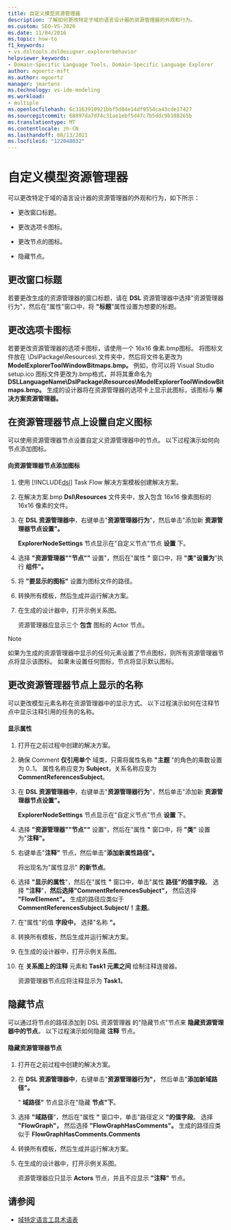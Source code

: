 ```yaml
---
title: 自定义模型资源管理器
description: 了解如何更改特定于域的语言设计器的资源管理器的外观和行为。
ms.custom: SEO-VS-2020
ms.date: 11/04/2016
ms.topic: how-to
f1_keywords:
- vs.dsltools.dsldesigner.explorerbehavior
helpviewer_keywords:
- Domain-Specific Language Tools, Domain-Specific Language Explorer
author: mgoertz-msft
ms.author: mgoertz
manager: jmartens
ms.technology: vs-ide-modeling
ms.workload:
- multiple
ms.openlocfilehash: 6c3163910921bbf5d84e14df9554ca43cde17427
ms.sourcegitcommit: 68897da7d74c31ae1ebf5d47c7b5ddc9b108265b
ms.translationtype: MT
ms.contentlocale: zh-CN
ms.lasthandoff: 08/13/2021
ms.locfileid: "122048032"
---
```

# <a name="customizing-the-model-explorer"></a>自定义模型资源管理器
可以更改特定于域的语言设计器的资源管理器的外观和行为，如下所示：

- 更改窗口标题。

- 更改选项卡图标。

- 更改节点的图标。

- 隐藏节点。

## <a name="changing-the-window-title"></a>更改窗口标题
 若要更改生成的资源管理器的窗口标题，请在 **DSL** 资源管理器中选择"资源管理器行为"，然后在"属性"窗口中，将 **"标题**"属性设置为想要的标题。

## <a name="changing-the-tab-icon"></a>更改选项卡图标
 若要更改资源管理器的选项卡图标，请使用一个 16x16 像素.bmp图标。 将图标文件放在 \DslPackage\Resources\ 文件夹中，然后将文件名更改为 **ModelExplorerToolWindowBitmaps.bmp。** 例如，你可以将 Visual Studio setup.ico 图标文件更改为.bmp格式，并将其重命名为 **DSLLanguageName\DslPackage\Resources\ModelExplorerToolWindowBitmaps.bmp。** 生成的设计器将在资源管理器的选项卡上显示此图标，该图标与 **解决方案资源管理器。**

## <a name="setting-custom-icons-on-explorer-nodes"></a>在资源管理器节点上设置自定义图标
 可以使用资源管理器节点设置自定义资源管理器中的节点。 以下过程演示如何向节点添加图标。

#### <a name="to-add-an-icon-to-an-explorer-node"></a>向资源管理器节点添加图标

1. 使用 [!INCLUDE[dsl](../modeling/includes/dsl_md.md)] Task Flow 解决方案模板创建解决方案。

2. 在解决方案.bmp **Dsl\Resources** 文件夹中，放入包含 16x16 像素图标的 16x16 像素的文件。

3. 在 **DSL 资源管理器中**，右键单击"**资源管理器行为**"，然后单击"添加新 **资源管理器节点设置"。**

    **ExplorerNodeSettings** 节点显示在"自定义节点"节点 **设置** 下。

4. 选择 **"资源管理器""节点""** 设置"，然后在"属性 **"** 窗口中，将 **"类"设置为**"执行 **组件"。**

5. 将 **"要显示的图标"** 设置为图标文件的路径。

6. 转换所有模板，然后生成并运行解决方案。

7. 在生成的设计器中，打开示例关系图。

    资源管理器应显示三个 **包含** 图标的 Actor 节点。

> [!NOTE]
> 如果为生成的资源管理器中显示的任何元素设置了节点图标，则所有资源管理器节点将显示该图标。 如果未设置任何图标，节点将显示默认图标。

## <a name="changing-the-name-displayed-on-an-explorer-node"></a>更改资源管理器节点上显示的名称
 可以更改模型元素名称在资源管理器中的显示方式。 以下过程演示如何在注释节点中显示注释引用的任务的名称。 

#### <a name="to-display-a-property"></a>显示属性

1. 打开在之前过程中创建的解决方案。

2. 确保 Comment **仅引用单个** 域类，只需将属性名称 **"主题** "的角色的乘数设置为 0..1。 属性名称应变为 **Subject**，关系名称应变为 **CommentReferencesSubject**。

3. 在 **DSL 资源管理器中**，右键单击"**资源管理器行为**"，然后单击"添加新 **资源管理器节点设置"。**

     **ExplorerNodeSettings** 节点显示在"自定义节点"节点 **设置** 下。

4. 选择 **"资源管理器""节点""** 设置"，然后在"属性 **"** 窗口中，将 **"类"** 设置为"**注释"。**

5. 右键单击"**注释"** 节点，然后单击"**添加新属性路径"。**

     将出现名为"属性显示" **的新节点**。

6. 选择 **"显示的属性**"，然后在"属性 **"** 窗口中，单击"属性 **路径"的值字段**。 选择 **"注释**"，**然后选择"CommentReferencesSubject"，** 然后选择 **"FlowElement"。** 生成的路径应类似于 **CommentReferencesSubject.Subject/！主题**。

7. 在"属性"的值 **字段中，** 选择"名称 **"。**

8. 转换所有模板，然后生成并运行解决方案。

9. 在生成的设计器中，打开示例关系图。

10. 在 **关系图上的注释** 元素和 **Task1 元素之间** 绘制注释连接器。

     资源管理器节点应将注释显示为 **Task1**。

## <a name="hiding-nodes"></a>隐藏节点
 可以通过将节点的路径添加到 DSL 资源管理器 的"隐藏节点"节点来 **隐藏资源管理器中的节点**。 以下过程演示如何隐藏 **注释** 节点。

#### <a name="to-hide-an-explorer-node"></a>隐藏资源管理器节点

1. 打开在之前过程中创建的解决方案。

2. 在 **DSL 资源管理器中**，右键单击"**资源管理器行为"，** 然后单击"**添加新域路径"。**

     " **域路径"** 节点显示在"隐藏 **节点"下**。

3. 选择 **"域路径**"，然后在"属性 **"** 窗口中，单击"路径定义 **"的值字段**。 选择 **"FlowGraph"，** 然后选择 **"FlowGraphHasComments"。** 生成的路径应类似于 **FlowGraphHasComments.Comments**

4. 转换所有模板，然后生成并运行解决方案。

5. 在生成的设计器中，打开示例关系图。

     资源管理器应只显示 **Actors** 节点，并且不应显示 **"注释"** 节点。

## <a name="see-also"></a>请参阅

- [域特定语言工具术语表](/previous-versions/bb126564(v=vs.100))